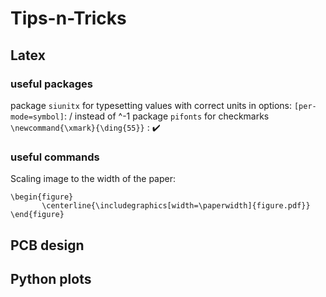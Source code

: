 # Tips-n-Tricks
## Latex 
### useful packages
package `siunitx` for typesetting values with correct units
in options: `[per-mode=symbol]`: / instead of ^-1
package `pifonts` for checkmarks 
`\newcommand{\xmark}{\ding{55}}` : :heavy_check_mark:
### useful commands
Scaling image to the width of the paper: 
 ```
 \begin{figure}
        \centerline{\includegraphics[width=\paperwidth]{figure.pdf}}
 \end{figure}
 ```

## PCB design

## Python plots

 
